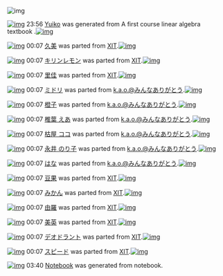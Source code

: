 ![img](http://gdrive-cdn.herokuapp.com/537b65a5bc09f0000721dda7/512px-barcode.png)

[![img](http://www.deviantsart.com/3depr72.png)](http://www.barcodekanojo.com/kanojo/3193659/Yuiko) 23:56 [Yuiko](http://www.barcodekanojo.com/kanojo/3193659/Yuiko) was generated from A first course linear algebra textbook .[![img](http://www.deviantsart.com/p7kkcu.jpeg)](http://www.barcodekanojo.com/product_images/barcode/6019525/1427122538/50x50xA,P20first,P20course,P20linear,P20algebra,P20textbook,P20.jpg,qw=88,ah=88.pagespeed.ic.ozbQSzsMak.jpg) 

[![img](http://www.deviantsart.com/1864f73.png)](http://www.barcodekanojo.com/kanojo/2520896/%E4%B9%85%E7%BE%8E) 00:07 [久美](http://www.barcodekanojo.com/kanojo/2520896/%E4%B9%85%E7%BE%8E) was parted from [XIT](http://www.barcodekanojo.com/kanojo/2520896/%E4%B9%85%E7%BE%8E).[![img](http://www.deviantsart.com/815jg6.jpeg)](http://www.barcodekanojo.com/user/209348/XIT) 

[![img](http://www.deviantsart.com/i8d295.png)](http://www.barcodekanojo.com/kanojo/302813/%E3%82%AD%E3%83%AA%E3%83%B3%E3%83%AC%E3%83%A2%E3%83%B3) 00:07 [キリンレモン](http://www.barcodekanojo.com/kanojo/302813/%E3%82%AD%E3%83%AA%E3%83%B3%E3%83%AC%E3%83%A2%E3%83%B3) was parted from [XIT](http://www.barcodekanojo.com/kanojo/302813/%E3%82%AD%E3%83%AA%E3%83%B3%E3%83%AC%E3%83%A2%E3%83%B3).[![img](http://www.deviantsart.com/815jg6.jpeg)](http://www.barcodekanojo.com/user/209348/XIT) 

[![img](http://www.deviantsart.com/1fe71nt.png)](http://www.barcodekanojo.com/kanojo/2439184/%E9%87%8C%E4%BD%B3) 00:07 [里佳](http://www.barcodekanojo.com/kanojo/2439184/%E9%87%8C%E4%BD%B3) was parted from [XIT](http://www.barcodekanojo.com/kanojo/2439184/%E9%87%8C%E4%BD%B3).[![img](http://www.deviantsart.com/815jg6.jpeg)](http://www.barcodekanojo.com/user/209348/XIT) 

[![img](http://www.deviantsart.com/2m6s90t.png)](http://www.barcodekanojo.com/kanojo/21844/%E3%83%9F%E3%83%89%E3%83%AA) 00:07 [ミドリ](http://www.barcodekanojo.com/kanojo/21844/%E3%83%9F%E3%83%89%E3%83%AA) was parted from [k.a.o.@みんなありがとう](http://www.barcodekanojo.com/kanojo/21844/%E3%83%9F%E3%83%89%E3%83%AA).[![img](http://www.deviantsart.com/1ne7497.jpeg)](http://www.barcodekanojo.com/user/30944/k.a.o.%40%E3%81%BF%E3%82%93%E3%81%AA%E3%81%82%E3%82%8A%E3%81%8C%E3%81%A8%E3%81%86) 

[![img](http://www.deviantsart.com/39d4gah.png)](http://www.barcodekanojo.com/kanojo/432914/%E6%A9%99%E5%AD%90) 00:07 [橙子](http://www.barcodekanojo.com/kanojo/432914/%E6%A9%99%E5%AD%90) was parted from [k.a.o.@みんなありがとう](http://www.barcodekanojo.com/kanojo/432914/%E6%A9%99%E5%AD%90).[![img](http://www.deviantsart.com/1ne7497.jpeg)](http://www.barcodekanojo.com/user/30944/k.a.o.%40%E3%81%BF%E3%82%93%E3%81%AA%E3%81%82%E3%82%8A%E3%81%8C%E3%81%A8%E3%81%86) 

[![img](http://www.deviantsart.com/g5ng37.png)](http://www.barcodekanojo.com/kanojo/2779662/%E6%A4%8E%E8%91%89%20%E3%81%88%E3%81%82) 00:07 [椎葉 えあ](http://www.barcodekanojo.com/kanojo/2779662/%E6%A4%8E%E8%91%89%20%E3%81%88%E3%81%82) was parted from [k.a.o.@みんなありがとう](http://www.barcodekanojo.com/kanojo/2779662/%E6%A4%8E%E8%91%89%20%E3%81%88%E3%81%82).[![img](http://www.deviantsart.com/1ne7497.jpeg)](http://www.barcodekanojo.com/user/30944/k.a.o.%40%E3%81%BF%E3%82%93%E3%81%AA%E3%81%82%E3%82%8A%E3%81%8C%E3%81%A8%E3%81%86) 

[![img](http://www.deviantsart.com/22u55n9.png)](http://www.barcodekanojo.com/kanojo/2018614/%E6%9E%AF%E5%B1%8B%20%E3%82%B3%E3%82%B3) 00:07 [枯屋 ココ](http://www.barcodekanojo.com/kanojo/2018614/%E6%9E%AF%E5%B1%8B%20%E3%82%B3%E3%82%B3) was parted from [k.a.o.@みんなありがとう](http://www.barcodekanojo.com/kanojo/2018614/%E6%9E%AF%E5%B1%8B%20%E3%82%B3%E3%82%B3).[![img](http://www.deviantsart.com/1ne7497.jpeg)](http://www.barcodekanojo.com/user/30944/k.a.o.%40%E3%81%BF%E3%82%93%E3%81%AA%E3%81%82%E3%82%8A%E3%81%8C%E3%81%A8%E3%81%86) 

[![img](http://www.deviantsart.com/pvqqu3.png)](http://www.barcodekanojo.com/kanojo/2721084/%E6%B0%B8%E4%BA%95%20%E3%81%AE%E3%82%8A%E5%AD%90) 00:07 [永井 のり子](http://www.barcodekanojo.com/kanojo/2721084/%E6%B0%B8%E4%BA%95%20%E3%81%AE%E3%82%8A%E5%AD%90) was parted from [k.a.o.@みんなありがとう](http://www.barcodekanojo.com/kanojo/2721084/%E6%B0%B8%E4%BA%95%20%E3%81%AE%E3%82%8A%E5%AD%90).[![img](http://www.deviantsart.com/1ne7497.jpeg)](http://www.barcodekanojo.com/user/30944/k.a.o.%40%E3%81%BF%E3%82%93%E3%81%AA%E3%81%82%E3%82%8A%E3%81%8C%E3%81%A8%E3%81%86) 

[![img](http://www.deviantsart.com/gke6kp.png)](http://www.barcodekanojo.com/kanojo/76782/%E3%81%AF%E3%81%AA) 00:07 [はな](http://www.barcodekanojo.com/kanojo/76782/%E3%81%AF%E3%81%AA) was parted from [k.a.o.@みんなありがとう](http://www.barcodekanojo.com/kanojo/76782/%E3%81%AF%E3%81%AA).[![img](http://www.deviantsart.com/1ne7497.jpeg)](http://www.barcodekanojo.com/user/30944/k.a.o.%40%E3%81%BF%E3%82%93%E3%81%AA%E3%81%82%E3%82%8A%E3%81%8C%E3%81%A8%E3%81%86) 

[![img](http://www.deviantsart.com/9c3v00.png)](http://www.barcodekanojo.com/kanojo/1683791/%E8%B1%86%E6%9E%9C) 00:07 [豆果](http://www.barcodekanojo.com/kanojo/1683791/%E8%B1%86%E6%9E%9C) was parted from [XIT](http://www.barcodekanojo.com/kanojo/1683791/%E8%B1%86%E6%9E%9C).[![img](http://www.deviantsart.com/815jg6.jpeg)](http://www.barcodekanojo.com/user/209348/XIT) 

[![img](http://www.deviantsart.com/377vnv3.png)](http://www.barcodekanojo.com/kanojo/279293/%E3%81%BF%E3%81%8B%E3%82%93) 00:07 [みかん](http://www.barcodekanojo.com/kanojo/279293/%E3%81%BF%E3%81%8B%E3%82%93) was parted from [XIT](http://www.barcodekanojo.com/kanojo/279293/%E3%81%BF%E3%81%8B%E3%82%93).[![img](http://www.deviantsart.com/815jg6.jpeg)](http://www.barcodekanojo.com/user/209348/XIT) 

[![img](http://www.deviantsart.com/2grpcfa.png)](http://www.barcodekanojo.com/kanojo/2028646/%E7%94%B1%E7%BE%85) 00:07 [由羅](http://www.barcodekanojo.com/kanojo/2028646/%E7%94%B1%E7%BE%85) was parted from [XIT](http://www.barcodekanojo.com/kanojo/2028646/%E7%94%B1%E7%BE%85).[![img](http://www.deviantsart.com/815jg6.jpeg)](http://www.barcodekanojo.com/user/209348/XIT) 

[![img](http://www.deviantsart.com/1ktu8ik.png)](http://www.barcodekanojo.com/kanojo/2039673/%E7%BE%8E%E8%8B%B1) 00:07 [美英](http://www.barcodekanojo.com/kanojo/2039673/%E7%BE%8E%E8%8B%B1) was parted from [XIT](http://www.barcodekanojo.com/kanojo/2039673/%E7%BE%8E%E8%8B%B1).[![img](http://www.deviantsart.com/815jg6.jpeg)](http://www.barcodekanojo.com/user/209348/XIT) 

[![img](http://www.deviantsart.com/ep720o.png)](http://www.barcodekanojo.com/kanojo/1376978/%E3%83%87%E3%82%AA%E3%83%89%E3%83%A9%E3%83%B3%E3%83%88) 00:07 [デオドラント](http://www.barcodekanojo.com/kanojo/1376978/%E3%83%87%E3%82%AA%E3%83%89%E3%83%A9%E3%83%B3%E3%83%88) was parted from [XIT](http://www.barcodekanojo.com/kanojo/1376978/%E3%83%87%E3%82%AA%E3%83%89%E3%83%A9%E3%83%B3%E3%83%88).[![img](http://www.deviantsart.com/815jg6.jpeg)](http://www.barcodekanojo.com/user/209348/XIT) 

[![img](http://www.deviantsart.com/2epdu29.png)](http://www.barcodekanojo.com/kanojo/571103/%E3%82%B9%E3%83%94%E3%83%BC%E3%83%89) 00:07 [スピード](http://www.barcodekanojo.com/kanojo/571103/%E3%82%B9%E3%83%94%E3%83%BC%E3%83%89) was parted from [XIT](http://www.barcodekanojo.com/kanojo/571103/%E3%82%B9%E3%83%94%E3%83%BC%E3%83%89).[![img](http://www.deviantsart.com/815jg6.jpeg)](http://www.barcodekanojo.com/user/209348/XIT) 

[![img](http://www.deviantsart.com/3j77pdo.png)](http://www.barcodekanojo.com/kanojo/3193660/Notebook) 03:40 [Notebook](http://www.barcodekanojo.com/kanojo/3193660/Notebook) was generated from notebook.

